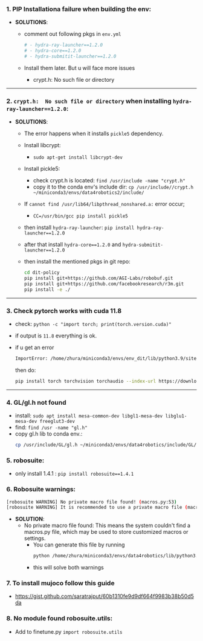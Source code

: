 

### 1. PIP Installationa failure when building the env:

- **SOLUTIONS**:
    - comment out following pkgs in `env.yml`
        ```yml
        # - hydra-ray-launcher==1.2.0
        # - hydra-core==1.2.0
        # - hydra-submitit-launcher==1.2.0
        ```

    - Install them later. But u will face more issues 
        - crypt.h:  No such file or directory

---

### 2. `crypt.h:  No such file or directory` when installing `hydra-ray-launcher==1.2.0`:

- **SOLUTIONS**:
    - The error happens when it installs `pickle5` dependency.
    - Install libcrypt:
        - ```sudo apt-get install libcrypt-dev```
    - Install pickle5:
        - check crypt.h is located: `find /usr/include -name "crypt.h"`
        - copy it to the conda env's include dir:  `cp /usr/include//crypt.h ~/miniconda3/envs/data4robotics2/include/`

    - If `cannot find /usr/lib64/libpthread_nonshared.a:` error occur;
        - `CC=/usr/bin/gcc pip install pickle5`

    - then install `hydra-ray-launcher`: `pip install hydra-ray-launcher==1.2.0`

    - after that install `hydra-core==1.2.0` and `hydra-submitit-launcher==1.2.0`

    - then install the mentioned pkgs in git repo:
        ```bash
        cd dit-policy
        pip install git+https://github.com/AGI-Labs/robobuf.git
        pip install git+https://github.com/facebookresearch/r3m.git
        pip install -e ./
        ```

---

### 3. Check pytorch works with cuda 11.8

- check: ```python -c "import torch; print(torch.version.cuda)"```
- if output is `11.8` everything is ok.
- if u get an error
    ```bash
    ImportError: /home/zhura/miniconda3/envs/env_dit/lib/python3.9/site-packages/torch/lib/libtorch_cpu.so: undefined symbol: iJIT_NotifyEvent
    ```

    then do:

    ```bash
    pip install torch torchvision torchaudio --index-url https://download.pytorch.org/whl/cu118
    ```

---


### 4. GL/gl.h not found

- install: ```sudo apt install mesa-common-dev libgl1-mesa-dev libglu1-mesa-dev freeglut3-dev```
- find: ```find /usr -name "gl.h"```
- copy gl.h lib to conda env.: 
    ```bash
    cp /usr/include/GL/gl.h ~/miniconda3/envs/data4robotics/include/GL/
    ```

### 5. robosuite:
- only install 1.4.1 : ```pip install robosuite==1.4.1```


### 6. Robosuite warnings:
```bash
[robosuite WARNING] No private macro file found! (macros.py:53)
[robosuite WARNING] It is recommended to use a private macro file (macros.py:54)
```
- **SOLUTION**:
    - No private macro file found: This means the system couldn't find a macros.py file, which may be used to store customized macros or settings.
        - You can generate this file by running
            ```bash
            python /home/zhura/miniconda3/envs/data4robotics/lib/python3.9/site-packages/robosuite/scripts/setup_macros.py
            ```
        - this will solve both warnings

### 7. To install mujoco follow this guide
 - https://gist.github.com/saratrajput/60b1310fe9d9df664f9983b38b50d5da

### 8. No module found robosuite.utils:
 - Add to finetune.py ```import robosuite.utils```